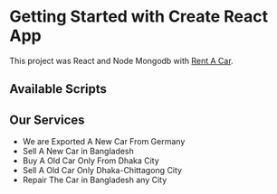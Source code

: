 # Getting Started with Create React App

This project was React and Node Mongodb with [Rent A Car](https://github.com/facebook/create-react-app).

## Available Scripts

## Our Services
<ul>
    <li>We are Exported A New Car From Germany</li>
    <li>Sell A New Car in Bangladesh</li>
    <li>Buy A Old Car Only From Dhaka City</li>
    <li>Sell A Old Car Only Dhaka-Chittagong City</li>
    <li>Repair The Car in Bangladesh any City</li>
</ul>